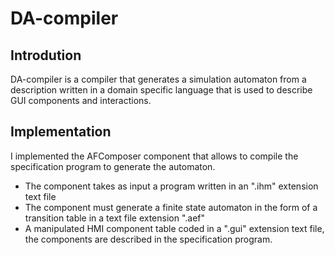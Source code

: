 # DA-compiler

## Introdution 
DA-compiler is a compiler that generates a simulation automaton from a description written in a domain specific language that is used to describe GUI components and interactions.

## Implementation
I implemented the AFComposer component that allows to compile the specification program to generate the automaton.

* The component takes as input a program written in an ".ihm" extension text file
* The component must generate a finite state automaton in the form of a transition table in a text file extension ".aef"
* A manipulated HMI component table coded in a ".gui" extension text file, the components are described in the specification program.

